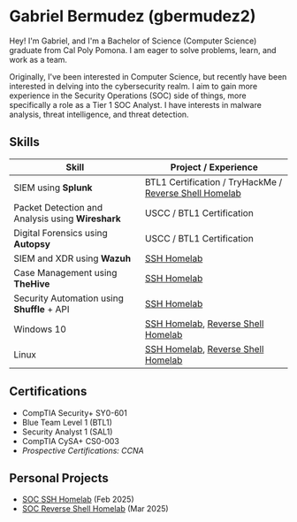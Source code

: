 # Gabriel Bermudez (gbermudez2)
Hey! I'm Gabriel, and I'm a Bachelor of Science (Computer Science) graduate from Cal Poly Pomona. I am eager to solve problems, learn, and work as a team.

Originally, I've been interested in Computer Science, but recently have been interested in delving into the cybersecurity realm. I aim to gain more experience in the Security Operations (SOC) side of things, more specifically a role as a Tier 1 SOC Analyst. I have interests in malware analysis, threat intelligence, and threat detection.

## Skills
| Skill                                             | Project / Experience         |
|---------------------------------------------------|----------------------------|
| SIEM using **Splunk**                             | BTL1 Certification / TryHackMe / <a href=https://github.com/gbermudez2/Reverse-Shell-Detection-Homelab>Reverse Shell Homelab</a> |
| Packet Detection and Analysis using **Wireshark** | USCC / BTL1 Certification |
| Digital Forensics using **Autopsy**               | USCC / BTL1 Certification |
| SIEM and XDR using **Wazuh**                      | <a href=https://github.com/gbermudez2/SSH-Detection-SOC-Homelab/tree/main>SSH Homelab</a> |
| Case Management using **TheHive**                 | <a href=https://github.com/gbermudez2/SSH-Detection-SOC-Homelab/tree/main>SSH Homelab</a> |
| Security Automation using **Shuffle** + API       | <a href=https://github.com/gbermudez2/SSH-Detection-SOC-Homelab/tree/main>SSH Homelab</a> |
| Windows 10                                        | <a href=https://github.com/gbermudez2/SSH-Detection-SOC-Homelab/tree/main>SSH Homelab</a>, <a href=https://github.com/gbermudez2/Reverse-Shell-Detection-Homelab>Reverse Shell Homelab</a> |
| Linux                                             | <a href=https://github.com/gbermudez2/SSH-Detection-SOC-Homelab/tree/main>SSH Homelab</a>, <a href=https://github.com/gbermudez2/Reverse-Shell-Detection-Homelab>Reverse Shell Homelab</a> |

## Certifications
- CompTIA Security+ SY0-601
- Blue Team Level 1 (BTL1)
- Security Analyst 1 (SAL1)
- CompTIA CySA+ CS0-003
- _Prospective Certifications: CCNA_

## Personal Projects
- <a href=https://github.com/gbermudez2/SSH-Detection-SOC-Homelab/tree/main>SOC SSH Homelab</a> (Feb 2025)
- <a href=https://github.com/gbermudez2/Reverse-Shell-Detection-Homelab>SOC Reverse Shell Homelab</a> (Mar 2025)
